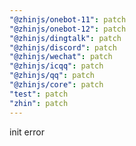 ```yaml
---
"@zhinjs/onebot-11": patch
"@zhinjs/onebot-12": patch
"@zhinjs/dingtalk": patch
"@zhinjs/discord": patch
"@zhinjs/wechat": patch
"@zhinjs/icqq": patch
"@zhinjs/qq": patch
"@zhinjs/core": patch
"test": patch
"zhin": patch
---
```


init error
